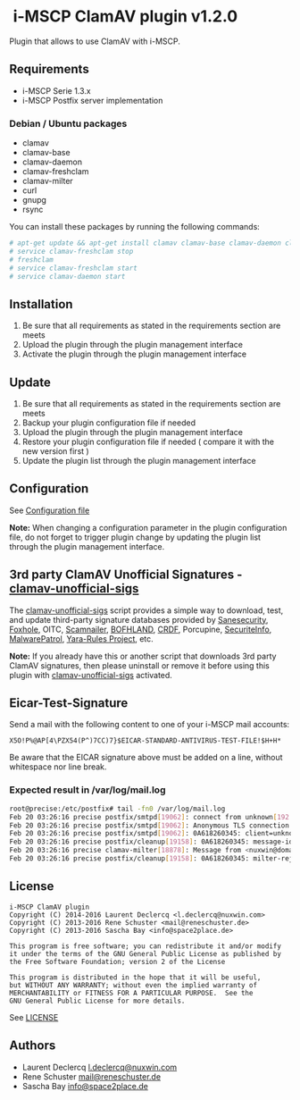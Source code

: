 #  i-MSCP ClamAV plugin v1.2.0

Plugin that allows to use ClamAV with i-MSCP.

## Requirements

* i-MSCP Serie 1.3.x
* i-MSCP Postfix server implementation

### Debian / Ubuntu packages

* clamav
* clamav-base
* clamav-daemon
* clamav-freshclam
* clamav-milter
* curl
* gnupg
* rsync

You can install these packages by running the following commands:

```bash
# apt-get update && apt-get install clamav clamav-base clamav-daemon clamav-freshclam clamav-milter curl gnupg rsync
# service clamav-freshclam stop
# freshclam
# service clamav-freshclam start
# service clamav-daemon start
```

## Installation

1. Be sure that all requirements as stated in the requirements section are meets
2. Upload the plugin through the plugin management interface
3. Activate the plugin through the plugin management interface

## Update

1. Be sure that all requirements as stated in the requirements section are meets
2. Backup your plugin configuration file if needed
3. Upload the plugin through the plugin management interface
4. Restore your plugin configuration file if needed ( compare it with the new version first )
5. Update the plugin list through the plugin management interface

## Configuration

See [Configuration file](../ClamAV/config.php)

**Note:** When changing a configuration parameter in the plugin configuration file, do not forget to trigger plugin
change by updating the plugin list through the plugin management interface.

## 3rd party ClamAV Unofficial Signatures - [clamav-unofficial-sigs](https://github.com/extremeshok/clamav-unofficial-sigs)

The [clamav-unofficial-sigs](https://github.com/extremeshok/clamav-unofficial-sigs) script provides a simple way to download, test, and update third-party signature databases 
provided by [Sanesecurity](http://sanesecurity.com), [Foxhole](http://sanesecurity.com/foxhole-databases), OITC, [Scamnailer](http://www.scamnailer.info), [BOFHLAND](http://clamav.bofhland.org), [CRDF](https://threatcenter.crdf.fr), Porcupine, [SecuriteInfo](https://www.securiteinfo.com), [MalwarePatrol](https://www.malwarepatrol.net),  [Yara-Rules Project](https://github.com/Yara-Rules/rules), etc.

**Note:** If you already have this or another script that downloads 3rd party ClamAV signatures, then please uninstall or remove it before using this plugin with [clamav-unofficial-sigs](https://github.com/extremeshok/clamav-unofficial-sigs) activated.

## Eicar-Test-Signature

Send a mail with the following content to one of your i-MSCP mail accounts:

```
X5O!P%@AP[4\PZX54(P^)7CC)7}$EICAR-STANDARD-ANTIVIRUS-TEST-FILE!$H+H*
```

Be aware that the EICAR signature above must be added on a line, without whitespace nor line break.

### Expected result in /var/log/mail.log

```bash
root@precise:/etc/postfix# tail -fn0 /var/log/mail.log
Feb 20 03:26:16 precise postfix/smtpd[19062]: connect from unknown[192.168.5.100]
Feb 20 03:26:16 precise postfix/smtpd[19062]: Anonymous TLS connection established from unknown[192.168.5.100]: TLSv1.2 with cipher ECDHE-RSA-AES128-GCM-SHA256 (128/128 bits)
Feb 20 03:26:16 precise postfix/smtpd[19062]: 0A618260345: client=unknown[192.168.5.100], sasl_method=CRAM-MD5, sasl_username=nuxwin@domain.tld
Feb 20 03:26:16 precise postfix/cleanup[19158]: 0A618260345: message-id=<54E6A8BF.3080504@domain.tld>
Feb 20 03:26:16 precise clamav-milter[18878]: Message from <nuxwin@domain.tld> to <nuxwin@domain.tld> infected by Eicar-Test-Signature
Feb 20 03:26:16 precise postfix/cleanup[19158]: 0A618260345: milter-reject: END-OF-MESSAGE from unknown[192.168.5.100]: 5.7.1 Blocked by ClamAV - FOUND VIRUS: Eicar-Test-Signature; from=<nuxwin@domain.tld> to=<nuxwin@domain.tld> proto=ESMTP helo=<[192.168.5.100]>

```

## License

```
i-MSCP ClamAV plugin
Copyright (C) 2014-2016 Laurent Declercq <l.declercq@nuxwin.com>
Copyright (C) 2013-2016 Rene Schuster <mail@reneschuster.de>
Copyright (C) 2013-2016 Sascha Bay <info@space2place.de>

This program is free software; you can redistribute it and/or modify
it under the terms of the GNU General Public License as published by
the Free Software Foundation; version 2 of the License

This program is distributed in the hope that it will be useful,
but WITHOUT ANY WARRANTY; without even the implied warranty of
MERCHANTABILITY or FITNESS FOR A PARTICULAR PURPOSE.  See the
GNU General Public License for more details.
```

See [LICENSE](LICENSE)

## Authors

* Laurent Declercq <l.declercq@nuxwin.com> 
* Rene Schuster <mail@reneschuster.de>
* Sascha Bay <info@space2place.de>
